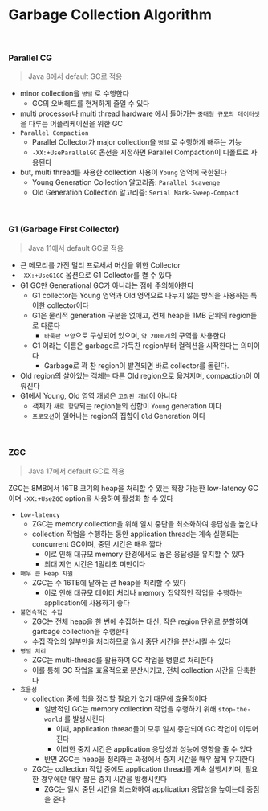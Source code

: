 # Garbage Collection Algorithm

<br>

### Parallel CG

> Java 8에서 default GC로 적용
>

- minor collection을 `병렬` 로 수행한다
  - GC의 오버헤드를 현저하게 줄일 수 있다
- multi processor나 multi thread hardware 에서 돌아가는 `중대형 규모의 데이터셋` 을 다루는 어플리케이션을 위한 GC
- `Parallel Compaction`
  - Parallel Collector가 major collection을 `병렬` 로 수행하게 해주는 기능
  - `-XX:+UseParallelGC` 옵션을 지정하면 Parallel Compaction이 디폴트로 사용된다
- but, multi thread를 사용한 collection 사용이 `Young` 영역에 국한된다
  - Young Generation Collection 알고리즘: `Parallel Scavenge`
  - Old Generation Collection 알고리즘: `Serial Mark-Sweep-Compact`

<br>

### G1 (Garbage First Collector)

> Java 11에서 default GC로 적용
>

- 큰 메모리를 가진 멀티 프로세서 머신을 위한 Collector
- `-XX:+UseG1GC` 옵션으로 G1 Collector를 켤 수 있다
- G1 GC만 Generational GC가 아니라는 점에 주의해야한다
  - G1 collector는 Young 영역과 Old 영역으로 나누지 않는 방식을 사용하는 특이한 collector이다
  - G1은 물리적 generation 구분을 없애고, 전체 heap을 1MB 단위의 region들로 다룬다
    - `바둑판 모양`으로 구성되어 있으며, `약 2000개`의 구역을 사용한다
  - G1 이라는 이름은 garbage로 가득찬 region부터 컬렉션을 시작한다는 의미이다
    - Garbage로 꽉 찬 region이 발견되면 바로 collector를 돌린다.
- Old region의 살아있는 객체는 다른 Old region으로 옮겨지며, compaction이 이뤄진다
- G1에서 Young, Old 영역 개념은 `고정된 개념`이 아니다
  - 객체가 `새로 할당`되는 region들의 집합이 `Young` generation 이다
  - `프로모션`이 일어나는 region의 집합이 `Old` Generation 이다

<br>

### ZGC

> Java 17에서 default GC로 적용
>

ZGC는 8MB에서 16TB 크기의 heap을 처리할 수 있는 확장 가능한 low-latency GC이며 `-XX:+UseZGC` option을 사용하여 활성화 할 수 있다

- `Low-latency`
  - ZGC는 memory collection을 위해 일시 중단을 최소화하여 응답성을 높인다
  - collection 작업을 수행하는 동안 application thread는 계속 실행되는 concurrent GC이며, 중단 시간은 매우 짧다
    - 이로 인해 대규모 memory 환경에서도 높은 응답성을 유지할 수 있다
    - 최대 지연 시간은 1밀리초 미만이다
- `매우 큰 Heap 지원`
  - ZGC는 수 16TB에 달하는 큰 heap을 처리할 수 있다
    - 이로 인해 대규모 데이터 처리나 memory 집약적인 작업을 수행하는 application에 사용하기 좋다
- `불연속적인 수집`
  - ZGC는 전체 heap을 한 번에 수집하는 대신, 작은 region 단위로 분할하여 garbage collection을 수행한다
  - 수집 작업의 일부만을 처리하므로 일시 중단 시간을 분산시킬 수 있다
- `병렬 처리`
  - ZGC는 multi-thread를 활용하여 GC 작업을 병렬로 처리한다
  - 이를 통해 GC 작업을 효율적으로 분산시키고, 전체 collection 시간을 단축한다
- `효율성`
  - collection 중에 힙을 정리할 필요가 없기 때문에 효율적이다
    - 일반적인 GC는 memory collection 작업을 수행하기 위해 `stop-the-world` 를 발생시킨다
      - 이때, application thread들이 모두 일시 중단되어 GC 작업이 이루어진다
      - 이러한 중지 시간은 application 응답성과 성능에 영향을 줄 수 있다
    - 반면 ZGC는 heap을 정리하는 과정에서 중지 시간을 매우 짧게 유지한다
  - ZGC는 collection 작업 중에도 application thread를 계속 실행시키며, 필요한 경우에만 매우 짧은 중지 시간을 발생시킨다
    - ZGC는 일시 중단 시간을 최소화하여 application 응답성을 높이는데 중점을 준다
